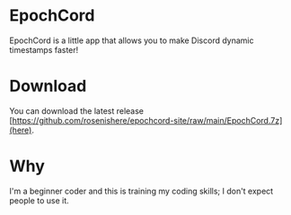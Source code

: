 # EpochCord
EpochCord is a little app that allows you to make Discord dynamic timestamps faster!

# Download
You can download the latest release [https://github.com/rosenishere/epochcord-site/raw/main/EpochCord.7z](here).


# Why
I'm a beginner coder and this is training my coding skills; I don't expect people to use it.

